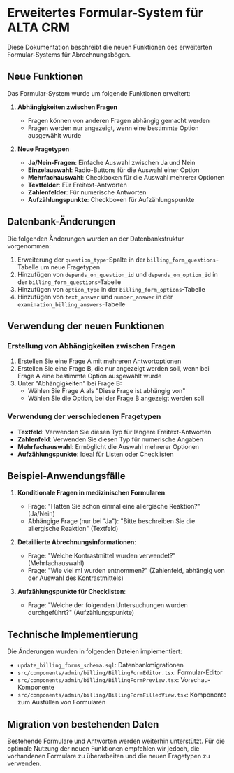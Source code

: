 # Erweitertes Formular-System für ALTA CRM

Diese Dokumentation beschreibt die neuen Funktionen des erweiterten Formular-Systems für Abrechnungsbögen.

## Neue Funktionen

Das Formular-System wurde um folgende Funktionen erweitert:

1. **Abhängigkeiten zwischen Fragen**
   - Fragen können von anderen Fragen abhängig gemacht werden
   - Fragen werden nur angezeigt, wenn eine bestimmte Option ausgewählt wurde

2. **Neue Fragetypen**
   - **Ja/Nein-Fragen**: Einfache Auswahl zwischen Ja und Nein
   - **Einzelauswahl**: Radio-Buttons für die Auswahl einer Option
   - **Mehrfachauswahl**: Checkboxen für die Auswahl mehrerer Optionen
   - **Textfelder**: Für Freitext-Antworten
   - **Zahlenfelder**: Für numerische Antworten
   - **Aufzählungspunkte**: Checkboxen für Aufzählungspunkte

## Datenbank-Änderungen

Die folgenden Änderungen wurden an der Datenbankstruktur vorgenommen:

1. Erweiterung der `question_type`-Spalte in der `billing_form_questions`-Tabelle um neue Fragetypen
2. Hinzufügen von `depends_on_question_id` und `depends_on_option_id` in der `billing_form_questions`-Tabelle
3. Hinzufügen von `option_type` in der `billing_form_options`-Tabelle
4. Hinzufügen von `text_answer` und `number_answer` in der `examination_billing_answers`-Tabelle

## Verwendung der neuen Funktionen

### Erstellung von Abhängigkeiten zwischen Fragen

1. Erstellen Sie eine Frage A mit mehreren Antwortoptionen
2. Erstellen Sie eine Frage B, die nur angezeigt werden soll, wenn bei Frage A eine bestimmte Option ausgewählt wurde
3. Unter "Abhängigkeiten" bei Frage B:
   - Wählen Sie Frage A als "Diese Frage ist abhängig von"
   - Wählen Sie die Option, bei der Frage B angezeigt werden soll

### Verwendung der verschiedenen Fragetypen

- **Textfeld**: Verwenden Sie diesen Typ für längere Freitext-Antworten
- **Zahlenfeld**: Verwenden Sie diesen Typ für numerische Angaben
- **Mehrfachauswahl**: Ermöglicht die Auswahl mehrerer Optionen
- **Aufzählungspunkte**: Ideal für Listen oder Checklisten

## Beispiel-Anwendungsfälle

1. **Konditionale Fragen in medizinischen Formularen**:
   - Frage: "Hatten Sie schon einmal eine allergische Reaktion?" (Ja/Nein)
   - Abhängige Frage (nur bei "Ja"): "Bitte beschreiben Sie die allergische Reaktion" (Textfeld)

2. **Detaillierte Abrechnungsinformationen**:
   - Frage: "Welche Kontrastmittel wurden verwendet?" (Mehrfachauswahl)
   - Frage: "Wie viel ml wurden entnommen?" (Zahlenfeld, abhängig von der Auswahl des Kontrastmittels)

3. **Aufzählungspunkte für Checklisten**:
   - Frage: "Welche der folgenden Untersuchungen wurden durchgeführt?" (Aufzählungspunkte)

## Technische Implementierung

Die Änderungen wurden in folgenden Dateien implementiert:

- `update_billing_forms_schema.sql`: Datenbankmigrationen
- `src/components/admin/billing/BillingFormEditor.tsx`: Formular-Editor
- `src/components/admin/billing/BillingFormPreview.tsx`: Vorschau-Komponente
- `src/components/admin/billing/BillingFormFilledView.tsx`: Komponente zum Ausfüllen von Formularen

## Migration von bestehenden Daten

Bestehende Formulare und Antworten werden weiterhin unterstützt. Für die optimale Nutzung der neuen Funktionen empfehlen wir jedoch, die vorhandenen Formulare zu überarbeiten und die neuen Fragetypen zu verwenden. 